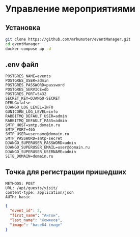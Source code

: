 # Управление мероприятиями

## Установка

```bash
git clone https://github.com/mrhumster/eventManager.git
cd eventManager
docker-compose up -d
```

## .env файл

```env
POSTGRES_NAME=events
POSTGRES_USER=admin
POSTGRES_PASSWORD=password
POSTGRES_SERVICE=db
POSTGRES_PORT=5432
SECRET_KEY=DJANGO-SECRET
DEBUG=false
DJANGO_LOG_LEVEL=INFO
GUNICORN_LOG_LEVEL=info
RABBITMQ_DEFAULT_USER=admin
RABBITMQ_DEFAULT_PASS=admin
SMTP_HOST=smtp.domain.ru
SMTP_PORT=465
SMTP_USER=username@domain.ru
SMTP_PASSWORD=smtp-secret
DJANGO_SUPERUSER_PASSWORD=admin
DJANGO_SUPERUSER_EMAIL=user@domain.ru
DJANGO_SUPERUSER_USERNAME=admin
SITE_DOMAIN=domain.ru
```

## Точка для регистрации пришедших

```
METHODS: POST
URL: /api/guests/visit/
content-type: application/json
AUTH: basic
```

```json
{
  "event_id": 2,
  "first_name": "Антон",
  "last_name": "Хомяков",
  "image": "base64 image"
}
```
